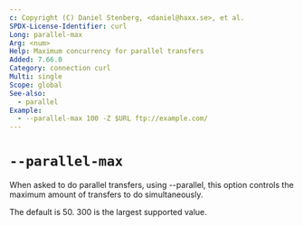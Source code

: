 ```yaml
---
c: Copyright (C) Daniel Stenberg, <daniel@haxx.se>, et al.
SPDX-License-Identifier: curl
Long: parallel-max
Arg: <num>
Help: Maximum concurrency for parallel transfers
Added: 7.66.0
Category: connection curl
Multi: single
Scope: global
See-also:
  - parallel
Example:
  - --parallel-max 100 -Z $URL ftp://example.com/
---
```


# `--parallel-max`

When asked to do parallel transfers, using --parallel, this option controls
the maximum amount of transfers to do simultaneously.

The default is 50. 300 is the largest supported value.
